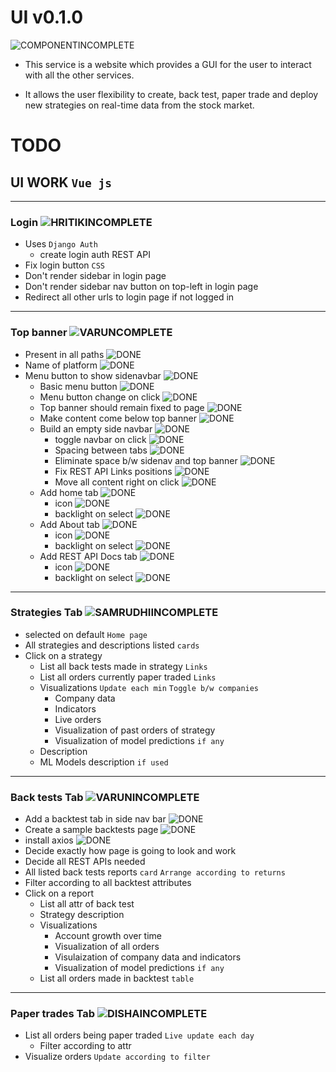 # UI v0.1.0

![COMPONENTINCOMPLETE]

* This service is a website which provides a GUI for the user to interact with all the other services.

* It allows the user flexibility to create, back test, paper trade and deploy new strategies on real-time data from the stock market.

# TODO 

## UI  WORK `Vue js`

---
### Login ![HRITIKINCOMPLETE]

- Uses `Django Auth`
	- create login auth REST API
- Fix login button `CSS`
- Don't render sidebar in login page
- Don't render sidebar nav button on top-left in login page
- Redirect all other urls to login page if not logged in

---

### Top banner ![VARUNCOMPLETE]

- Present in all paths ![DONE]
- Name of platform ![DONE]
- Menu button to show sidenavbar ![DONE]
	- Basic menu button ![DONE]
	- Menu button change on click ![DONE]
	- Top banner should remain fixed to page ![DONE]
	- Make content come below top banner ![DONE]
	- Build an empty side navbar ![DONE]
		- toggle navbar on click ![DONE]
		- Spacing between tabs ![DONE]
		- Eliminate space b/w sidenav and top banner ![DONE]
		- Fix REST API Links positions ![DONE]
		- Move all content right on click ![DONE]
	- Add home tab ![DONE]
		- icon ![DONE]
		- backlight on select ![DONE]
	- Add About tab ![DONE]
		- icon ![DONE]
		- backlight on select ![DONE]
	- Add REST API Docs tab ![DONE]
		- icon ![DONE]
		- backlight on select ![DONE]

---

### Strategies Tab ![SAMRUDHIINCOMPLETE]

- selected on default `Home page`
- All strategies and descriptions listed `cards`
- Click on a strategy
	- List all back tests made in strategy `Links`
	- List all orders currently paper traded `Links`
	- Visualizations `Update each min` `Toggle b/w companies`
		- Company data
		- Indicators
		- Live orders
		- Visualization of past orders of strategy
		- Visualization of model predictions `if any`
	- Description
	- ML Models description `if used`

---

### Back tests Tab ![VARUNINCOMPLETE]

- Add a backtest tab in side nav bar ![DONE]
- Create a sample backtests page ![DONE]
- install axios ![DONE]
- Decide exactly how page is going to look and work
- Decide all REST APIs needed
- All listed back tests reports `card` `Arrange according to returns`
- Filter according to all backtest attributes
- Click on a report
	- List all attr of back test
	- Strategy description
	- Visualizations
		- Account growth over time
		- Visualization of all orders
		- Visulaization of company data and indicators
		- Visualization of model predictions `if any`
	- List all orders made in backtest `table`

---

### Paper trades Tab ![DISHAINCOMPLETE]

- List all orders being paper traded `Live update each day`
	- Filter according to attr 
- Visualize orders `Update according to filter`


[DONE]: https://img.shields.io/badge/DONE-brightgreen
[INCOMPLETE]: https://img.shields.io/badge/INCOMPLETE-red

[VARUNINCOMPLETE]: https://img.shields.io/badge/VARUN-INCOMPLETE-red
[VARUNCOMPLETE]: https://img.shields.io/badge/VARUN-COMPLETE-brightgreen

[DISHAINCOMPLETE]: https://img.shields.io/badge/DISHA-INCOMPLETE-red
[DISHACOMPLETE]: https://img.shields.io/badge/DISHA-COMPLETE-brightgreen

[SAMRUDHIINCOMPLETE]: https://img.shields.io/badge/SAMRUDHI-INCOMPLETE-red
[SAMRUDHICOMPLETE]: https://img.shields.io/badge/SAMRUDHI-COMPLETE-brightgreen

[HRITIKINCOMPLETE]: https://img.shields.io/badge/HRITIK-INCOMPLETE-red
[HRITIKCOMPLETE]: https://img.shields.io/badge/HRITIK-COMPLETE-brightgreen

[BUG]: https://img.shields.io/badge/BUG-red
[BUGFIXED]: https://img.shields.io/badge/BUG-FIXED-brightgreen

[FEATUREINCOMPLETE]: https://img.shields.io/badge/FEATURE-INCOMPLETE-red
[FEATURECOMPLETE]: https://img.shields.io/badge/FEATURE-COMPLETE-brightgreen

[COMPONENTINCOMPLETE]: https://img.shields.io/badge/COMPONENT-INCOMPLETE-red
[COMPONENTCOMPLETE]: https://img.shields.io/badge/COMPONENT-COMPLETE-brightgreen

[MEETINGINCOMPLETE]: https://img.shields.io/badge/MEETING-INCOMPLETE-red

[DOCINCOMPLETE]: https://img.shields.io/badge/DOC-INCOMPLETE-red
[DOCCOMPLETE]: https://img.shields.io/badge/DOC-COMPLETE-brightgreen
